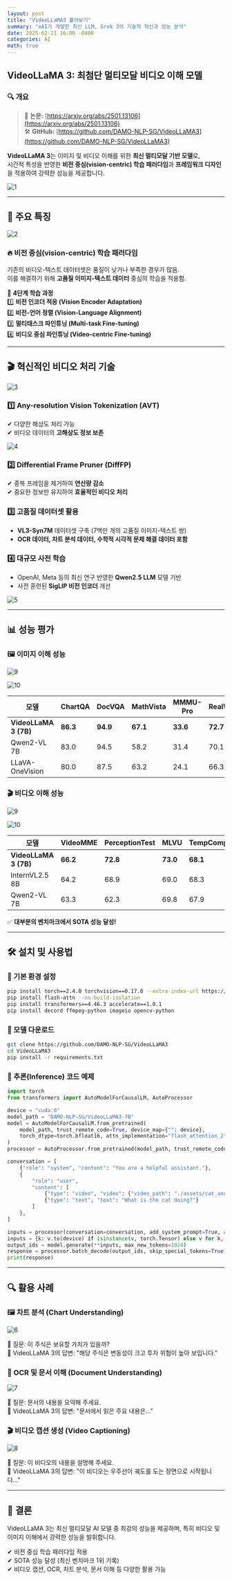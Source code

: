 ```yaml
---
layout: post
title: "VideoLLaMA3 훑어보기"
summary: "xAI가 개발한 최신 LLM, Grok 3의 기술적 혁신과 성능 분석"
date: 2025-02-21 16:00 -0400
categories: AI
math: true
---
```


## **VideoLLaMA 3: 최첨단 멀티모달 비디오 이해 모델**  

### 🔍 개요  
> 📄 **논문:** [https://arxiv.org/abs/2501.13106](https://arxiv.org/abs/2501.13106)  
> 🛠️ **GitHub:** [https://github.com/DAMO-NLP-SG/VideoLLaMA3](https://github.com/DAMO-NLP-SG/VideoLLaMA3)  

**VideoLLaMA 3**는 이미지 및 비디오 이해를 위한 **최신 멀티모달 기반 모델**로,  
시간적 특성을 반영한 **비전 중심(vision-centric) 학습 패러다임**과 **프레임워크 디자인**을 적용하여 강력한 성능을 제공합니다.  



![1](/assets/img/post_img/videollama3/1.PNG)



---

## 🎯 주요 특징  



![2](/assets/img/post_img/videollama3/2.PNG)



### 🔥 비전 중심(vision-centric) 학습 패러다임  
기존의 비디오-텍스트 데이터셋은 품질이 낮거나 부족한 경우가 많음.  
이를 해결하기 위해 **고품질 이미지-텍스트 데이터** 중심의 학습을 적용함.  

📌 **4단계 학습 과정**  
1️⃣ **비전 인코더 적응 (Vision Encoder Adaptation)**  
2️⃣ **비전-언어 정렬 (Vision-Language Alignment)**  
3️⃣ **멀티태스크 파인튜닝 (Multi-task Fine-tuning)**  
4️⃣ **비디오 중심 파인튜닝 (Video-centric Fine-tuning)**  

---

## 🎬 혁신적인 비디오 처리 기술  



![3](/assets/img/post_img/videollama3/3.PNG)



### 1️⃣ Any-resolution Vision Tokenization (AVT)  
✔ 다양한 해상도 처리 가능  
✔ 비디오 데이터의 **고해상도 정보 보존**  



![4](/assets/img/post_img/videollama3/4.PNG)



### 2️⃣ Differential Frame Pruner (DiffFP)  
✔ 중복 프레임을 제거하여 **연산량 감소**  
✔ 중요한 정보만 유지하여 **효율적인 비디오 처리**  

### 3️⃣ 고품질 데이터셋 활용
- **VL3-Syn7M** 데이터셋 구축 (7백만 개의 고품질 이미지-텍스트 쌍)  
- **OCR 데이터, 차트 분석 데이터, 수학적 시각적 문제 해결 데이터 포함**  

### 4️⃣ 대규모 사전 학습
- OpenAI, Meta 등의 최신 연구 반영한 **Qwen2.5 LLM** 모델 기반  
- 사전 훈련된 **SigLIP 비전 인코더** 개선  



![5](/assets/img/post_img/videollama3/5.PNG)



---

## 📊 성능 평가  

### 🖼️ 이미지 이해 성능  



![9](/assets/img/post_img/videollama3/9.PNG)






![10](/assets/img/post_img/videollama3/10.PNG)






| 모델 | ChartQA | DocVQA | MathVista | MMMU-Pro | RealWorldQA |
|---|---|---|---|---|---|
| **VideoLLaMA 3 (7B)** | **86.3** | **94.9** | **67.1** | **33.6** | **72.7** |
| Qwen2-VL 7B | 83.0 | 94.5 | 58.2 | 31.4 | 70.1 |
| LLaVA-OneVision | 80.0 | 87.5 | 63.2 | 24.1 | 66.3 |



### 🎬 비디오 이해 성능  



![9](/assets/img/post_img/videollama3/11.PNG)






![10](/assets/img/post_img/videollama3/12.PNG)






| 모델 | VideoMME | PerceptionTest | MLVU | TempCompass | NextQA |
|---|---|---|---|---|---|
| **VideoLLaMA 3 (7B)** | **66.2** | **72.8** | **73.0** | **68.1** | **84.5** |
| InternVL2.5 8B | 64.2 | 68.9 | 69.0 | 68.3 | 85.0 |
| Qwen2-VL 7B | 63.3 | 62.3 | 69.8 | 67.9 | 81.2 |



✅ **대부분의 벤치마크에서 SOTA 성능 달성!**  

---

## 🛠️ 설치 및 사용법  

### 📌 기본 환경 설정  

```bash
pip install torch==2.4.0 torchvision==0.17.0 --extra-index-url https://download.pytorch.org/whl/cu118
pip install flash-attn --no-build-isolation
pip install transformers==4.46.3 accelerate==1.0.1
pip install decord ffmpeg-python imageio opencv-python
```

### 📌 모델 다운로드

```bash
git clone https://github.com/DAMO-NLP-SG/VideoLLaMA3
cd VideoLLaMA3
pip install -r requirements.txt
```

### 📌 추론(Inference) 코드 예제

```python
import torch
from transformers import AutoModelForCausalLM, AutoProcessor

device = "cuda:0"
model_path = "DAMO-NLP-SG/VideoLLaMA3-7B"
model = AutoModelForCausalLM.from_pretrained(
    model_path, trust_remote_code=True, device_map={"": device},
    torch_dtype=torch.bfloat16, attn_implementation="flash_attention_2",
)
processor = AutoProcessor.from_pretrained(model_path, trust_remote_code=True)

conversation = [
    {"role": "system", "content": "You are a helpful assistant."},
    {
        "role": "user",
        "content": [
            {"type": "video", "video": {"video_path": "./assets/cat_and_chicken.mp4", "fps": 1, "max_frames": 180}},
            {"type": "text", "text": "What is the cat doing?"}
        ]
    },
]

inputs = processor(conversation=conversation, add_system_prompt=True, add_generation_prompt=True, return_tensors="pt")
inputs = {k: v.to(device) if isinstance(v, torch.Tensor) else v for k, v in inputs.items()}
output_ids = model.generate(**inputs, max_new_tokens=1024)
response = processor.batch_decode(output_ids, skip_special_tokens=True)[0].strip()
print(response)
```

---

## 🔍 활용 사례

### 🖼️ 차트 분석 (Chart Understanding)



![6](/assets/img/post_img/videollama3/6.PNG)



📌 질문: 이 주식은 보유할 가치가 있을까?  
📌 VideoLLaMA 3의 답변: "해당 주식은 변동성이 크고 투자 위험이 높아 보입니다."

### 📄 OCR 및 문서 이해 (Document Understanding)



![7](/assets/img/post_img/videollama3/7.PNG)



📌 질문: 문서의 내용을 요약해 주세요.  
📌 VideoLLaMA 3의 답변: "문서에서 읽은 주요 내용은..."

### 🎬 비디오 캡션 생성 (Video Captioning)



![8](/assets/img/post_img/videollama3/8.PNG)



📌 질문: 이 비디오의 내용을 설명해 주세요.  
📌 VideoLLaMA 3의 답변: "이 비디오는 우주선이 궤도를 도는 장면으로 시작됩니다..."

---

## 🚀 결론
VideoLLaMA 3는 최신 멀티모달 AI 모델 중 최강의 성능을 제공하며,
특히 비디오 및 이미지 이해에서 강력한 성능을 발휘합니다.

✔ 비전 중심 학습 패러다임 적용  
✔ SOTA 성능 달성 (최신 벤치마크 1위 기록)  
✔ 비디오 캡션, OCR, 차트 분석, 문서 이해 등 다양한 활용 가능  